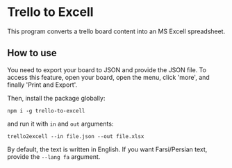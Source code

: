 # Trello to Excell

This program converts a trello board content into an MS Excell spreadsheet. 

## How to use
You need to export your board to JSON and provide the JSON file. To access this feature,
open your board, open the menu, click 'more', and finally 'Print and Export'.

Then, install the package globally:

```npm i -g trello-to-excell```

and run it with `in` and `out` arguments:

```trello2excell --in file.json --out file.xlsx```

By default, the text is written in English. If you want Farsi/Persian text, provide 
the ```--lang fa``` argument.